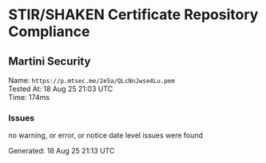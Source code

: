 # STIR/SHAKEN Certificate Repository Compliance

## Martini Security

Name: `https://p.mtsec.me/2e5a/QLcNnJwse4Lu.pem`\
Tested At: 18 Aug 25 21:03 UTC\
Time: 174ms

### Issues

no warning, or error, or notice date level issues were found

Generated: 18 Aug 25 21:13 UTC